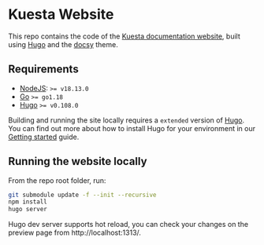 # Kuesta Website

This repo contains the code of the [Kuesta documentation website](nttcom.github.io/kuesta-website),
built using [Hugo](https://gohugo.io/) and the [docsy](https://www.docsy.dev/) theme.

## Requirements

* [NodeJS](https://nodejs.org/):  `>= v18.13.0`
* [Go](https://golang.org/dl/) `>= go1.18`
* [Hugo](https://github.com/gohugoio/hugo/releases) `>= v0.108.0`

Building and running the site locally requires a `extended` version of [Hugo](https://gohugo.io).
You can find out more about how to install Hugo for your environment in our
[Getting started](https://www.docsy.dev/docs/getting-started/#prerequisites-and-installation) guide.


## Running the website locally

From the repo root folder, run:

```bash
git submodule update -f --init --recursive
npm install
hugo server
```

Hugo dev server supports hot reload, you can check your changes on the preview page from http://localhost:1313/.
